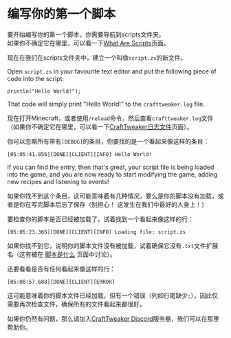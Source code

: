 # 编写你的第一个脚本

要开始编写你的第一个脚本，你需要导航到scripts文件夹。  
如果你不确定它在哪里，可以看一下[What Are Scripts](/tutorial/IntroductionToScripting/WhatAreScripts)页面。

现在在我们在scripts文件夹中，建立一个叫做`script.zs`的新文件。

Open `script.zs` in your favourite text editor and put the following piece of code into the script:

```zenscript
println("Hello World!");
```

That code will simply print "Hello World!" to the `crafttweaker.log` file.

现在打开Minecraft，或者使用`/reload`命令，然后查看`crafttweaker.log`文件（如果你不确定它在哪里，可以看一下[CraftTweaker日志文件](/tutorial/IntroductionToScripting/TheCraftTweakerLogFile)页面）。

你可以忽略所有带有`[DEBUG]`的条目，你要找的是一个看起来像这样的条目：

```plaintext
[05:05:41.856][DONE][CLIENT][INFO] Hello World!
```

If you can find the entry, then that's great, your script file is being loaded into the game, and you are now ready to start modifying the game, adding new recipes and listening to events!

如果你找不到这个条目，这可能意味着有几种情况，要么是你的脚本没有加载，或者是你在写完脚本后忘了保存（别担心！ 这发生在我们中最好的人身上！）

要检查你的脚本是否已经被加载了，试着找到一个看起来像这样的行：

```plaintext
[05:05:23.365][DONE][CLIENT][INFO] Loading file: script.zs
```

如果你找不到它，说明你的脚本文件没有被加载，试着确保它没有`.txt`文件扩展名（这有被在 [脚本是什么](/tutorial/IntroductionToScripting/WhatAreScripts) 页面中讨论）。

还要看看是否有任何看起来像这样的行：

```plaintext
[05:08:57.688][DONE][CLIENT][ERROR]
```

这可能意味着你的脚本文件已经加载，但有一个错误（列如行尾缺少`;`），因此仅需要再次检查文件，确保所有的文件看起来都很好。

如果你仍然有问题，那么请加入[CraftTweaker Discord](https://discord.blamejared.com)服务器，我们可以在那里帮助你。